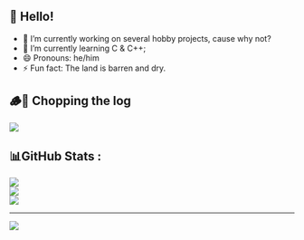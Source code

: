 ## 👋 Hello!
- 🔭 I’m currently working on several hobby projects, cause why not?
- 🌱 I’m currently learning C & C++;
- 😄 Pronouns: he/him
- ⚡ Fun fact: The land is barren and dry.
<!--
**Mileter/Mileter** is a ✨ _special_ ✨ repository because its `README.md` (this file) appears on your GitHub profile.

Here are some ideas to get you started:

- 🔭 I’m currently working on ...
- 🌱 I’m currently learning ...
- 👯 I’m looking to collaborate on ...
- 🤔 I’m looking for help with ...
- 💬 Ask me about ...
- 📫 How to reach me: ...
- 😄 Pronouns: ...
- ⚡ Fun fact: ...
-->

## 🪵🔨 Chopping the log
![](https://quotes-github-readme.vercel.app/api?type=horizontal&theme=radical)

## 📊GitHub Stats :
![](https://github-readme-stats.vercel.app/api?username=Mileter&theme=tokyonight&hide_border=false&include_all_commits=false&count_private=false)<br/>
![](https://github-readme-streak-stats.herokuapp.com/?user=Mileter&theme=tokyonight&hide_border=false)<br/>
![](https://github-readme-stats.vercel.app/api/top-langs/?username=Mileter&theme=tokyonight&hide_border=false&include_all_commits=false&count_private=false&layout=compact)

---
[![](https://visitcount.itsvg.in/api?id=Mileter&icon=0&color=0)](https://visitcount.itsvg.in)
